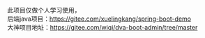 此项目仅做个人学习使用，<br>
后端java项目：https://gitee.com/xuelingkang/spring-boot-demo<br>
大神项目地址：https://gitee.com/wiqi/dva-boot-admin/tree/master